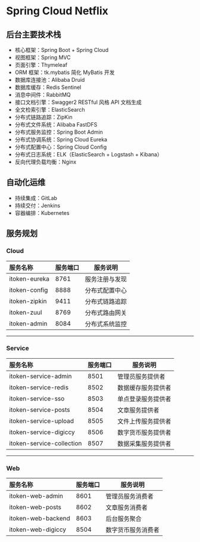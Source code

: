 # Spring Cloud Netflix

## 后台主要技术栈

- 核心框架：Spring Boot + Spring Cloud
- 视图框架：Spring MVC
- 页面引擎：Thymeleaf
- ORM 框架：tk.mybatis 简化 MyBatis 开发
- 数据库连接池：Alibaba Druid
- 数据库缓存：Redis Sentinel
- 消息中间件：RabbitMQ
- 接口文档引擎：Swagger2 RESTful 风格 API 文档生成
- 全文检索引擎：ElasticSearch
- 分布式链路追踪：ZipKin
- 分布式文件系统：Alibaba FastDFS
- 分布式服务监控：Spring Boot Admin
- 分布式协调系统：Spring Cloud Eureka
- 分布式配置中心：Spring Cloud Config
- 分布式日志系统：ELK（ElasticSearch + Logstash + Kibana）
- 反向代理负载均衡：Nginx

## 自动化运维
- 持续集成：GitLab
- 持续交付：Jenkins
- 容器编排：Kubernetes

## 服务规划

### Cloud

|服务名称|服务端口|服务说明|
|:-----  |:-----|-----    
|itoken-eureka|8761|服务注册与发现|
|itoken-config|8888|分布式配置中心|
|itoken-zipkin|9411|分布式链路追踪|
|itoken-zuul|8769|分布式路由网关|
|itoken-admin|8084|分布式系统监控|

---

### Service

|服务名称|服务端口|服务说明|
|:-----  |:-----|-----    
|itoken-service-admin|8501|管理员服务提供者|
|itoken-service-redis|8502|数据缓存服务提供者|
|itoken-service-sso|8503|单点登录服务提供者|
|itoken-service-posts|8504|文章服务提供者|
|itoken-service-upload|8505|文件上传服务提供者|
|itoken-service-digiccy	|8506|数字货币服务提供者|
|itoken-service-collection|8507|数据采集服务提供者|

---

### Web

|服务名称|服务端口|服务说明|
|:-----  |:-----|-----    
|itoken-web-admin|8601|管理员服务消费者|
|itoken-web-posts|8602|文章服务消费者|
|itoken-web-backend	|8603|后台服务聚合|
|itoken-web-digiccy	|8504|数字货币服务消费者|
